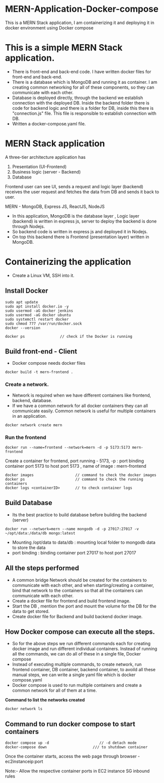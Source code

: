 # MERN-Application-Docker-compose
This is a MERN Stack application, I am containerizing it  and deploying it in docker environment using Docker compose
# This is a simple MERN Stack application. 

* There is front-end and back-end code. I have written docker files for front-end and back-end.
* There is a database which is MongoDB and running it as container. I am creating common networking for all of these components, so they can communicate with each other. 
* Database is deployed directly, through the backend we establish connection with the deployed DB. Inside the backend folder there is code for backend logic and there is a folder for DB, inside this there is "connection.js" file. This file is responsible to establish connection with DB.
* Written a docker-compose.yaml file.

# MERN Stack application

A three-tier architecture application has 
1. Presentation (UI-Frontend)
2. Business logic (server - Backend)
3. Database 

Frontend user can see UI, sends a request and logic layer (backend) receives the user request and fetches the data from DB and sends it back to user. 

MERN - MongoDB, Express JS, ReactJS, NodeJS 

* In this application, MongoDB is the database layer , Logic layer (backend)  is written in express js, server to deploy the backend is done through Nodejs. 
* So backend code is written in express js and deployed it in Nodejs. 
* On top this backend there is Frontend (presentation layer) written in MongoDB. 


# Containerizing the application

* Create a Linux VM, SSH into it.

## Install Docker 
```
sudo apt update
sudo apt install docker.io -y
sudo usermod -aG docker jenkins
sudo usermod -aG docker ubuntu
sudo systemctl restart docker
sudo chmod 777 /var/run/docker.sock
docker --version
```
``` 
docker ps                // check if the Docker is running
```

## Build front-end  - Client

* Docker compose needs docker files
```
docker build -t mern-frontend .
```

### Create a network. 
* Network is required when we have different containers like frontend, backend, database. 
* If we have a common network for all docker containers they can all communicate easily. Common network is useful for multiple containers in an application.

```
docker network create mern
```

### Run the frontend 
```
docker run --name=frontend --network=mern -d -p 5173:5173 mern-frontend
```
Create a container for frontend, port running - 5173, -p : port binding container port 5173 to host port 5173 , name of image : mern-frontend

```
docker images                   // command to check the docker images
docker ps                       // command to check the running containers
docker logs <containerID>       // to check container logs
```

## Build Database 

* Its the best practice to build database before building the backend (server) 

```
docker run --network=mern --name mongodb -d -p 27017:27017 -v ~/opt/data:/data/db mongo:latest
```

* Mounting /opt/data to data/db : mounting  local folder to mongodb data to store the data 
* port binding : binding container port 27017 to host port 27017 

## All the  steps performed

* A common bridge Network should be created for the containers to communicate with each other, and when starting/creating a container, bind that network to the containers so that all the containers can communicate with each other. 
* Create a docker file for frontend and build frontend image. 
* Start the DB , mention the port and mount the volume for the DB for the data to get stored.
* Create docker file for Backend and build backend docker image. 

## How Docker compose can execute all the steps. 
* So for the above steps we run different commands each for creating docker image and run different individual containers. Instead of running all the commands, we can do all of these in a single file, Docker compose
* Instead of executing multiple commands, to create network, run frontend container, DB container, backend container, to avoild all these manual steps, we can write a single yaml file which is docker compose.yaml
* Docker compose is used to run multiple containers and create a common network for all of them at a time. 


**Command to list the networks created**
```
docker network ls
```

## Command to run docker compose to start containers
```
docker compose up -d                       // -d detach mode
docker-compose down                     /// to shutdown container
```

Once the container starts, access the web page through browser - ec2instanceip:port

Note:-  Allow the respective container ports in EC2 instance SG inbound rules















